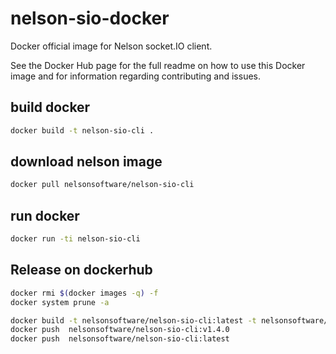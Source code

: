 # nelson-sio-docker

Docker official image for Nelson socket.IO client.

See the Docker Hub page for the full readme on how to use this Docker image and for information regarding contributing and issues.

## build docker

```bash
docker build -t nelson-sio-cli .
```

## download nelson image

```bash
docker pull nelsonsoftware/nelson-sio-cli
```

## run docker

```bash
docker run -ti nelson-sio-cli
```

## Release on dockerhub

```bash
docker rmi $(docker images -q) -f
docker system prune -a

docker build -t nelsonsoftware/nelson-sio-cli:latest -t nelsonsoftware/nelson-sio-cli:v1.4.0 .
docker push  nelsonsoftware/nelson-sio-cli:v1.4.0
docker push  nelsonsoftware/nelson-sio-cli:latest

```
